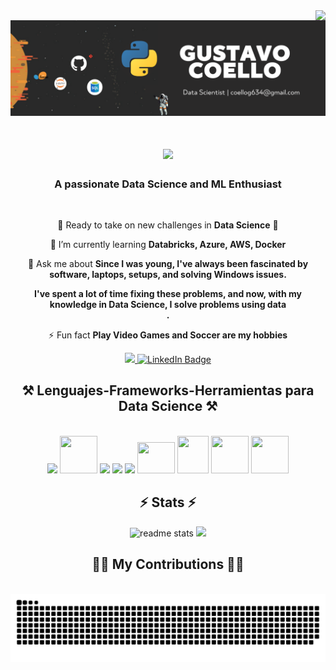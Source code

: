 <img align="right" src="https://visitor-badge.laobi.icu/badge?page_id=Gustavocoello.Gustavocoello" />


<p align=center><img src=https://raw.githubusercontent.com/Gustavocoello/Gustavocoello/main/jpg/Github%20Banner.png></p>

<h1 align="center">
    <img src="https://readme-typing-svg.herokuapp.com?font=Righteous&size=35&duration=4000&pause=1000&color=F7F7F7&center=true&vCenter=true&width=435&lines=Hi+There+!+%F0%9F%91%8B;I'm+Gustavo+Coello!" />
</h1>

<h3 align="center">A passionate Data Science and ML Enthusiast </h3>

<br/>

<div align="center">
 
 🔭 Ready to take on new challenges in **Data Science** 🚀
 
 🌱 I’m currently learning **Databricks, Azure, AWS, Docker**

 💬 Ask me about **Since I was young, I've always been fascinated by software, laptops, setups, and solving Windows issues. <div> I've spent a lot of time fixing these problems, and now, with my knowledge in Data Science, I solve problems using data</div>.**

⚡ Fun fact **Play Video Games and Soccer are my hobbies**

 </div>

<div align="center"> 
  <a href="mailto:coellog634@gmail.com">
    <img src="https://img.shields.io/badge/Gmail-333333?style=for-the-badge&logo=gmail&logoColor=red" />
  </a>
 <a href="https://www.linkedin.com/in/gustavo-coello-01039b270" target="_blank">
    <img src="https://img.shields.io/badge/LinkedIn-0077B5?style=for-the-badge&logo=linkedin&logoColor=white" alt="LinkedIn Badge" />
</a>

  </a>
</div>

<h2 align="center">⚒️ Lenguajes-Frameworks-Herramientas para Data Science ⚒️</h2>
<br/>
<div align="center">
    <!-- Lenguajes de Programación -->
    <img src="https://skillicons.dev/icons?i=python" />
    <!-- Bibliotecas y Frameworks de Machine Learning -->
    <img src="https://cdn.jsdelivr.net/gh/devicons/devicon@latest/icons/scikitlearn/scikitlearn-original.svg" width="60" height="60" />
    <!-- Big Data y Bases de Datos -->
    <img src="https://skillicons.dev/icons?i=mysql,mongodb" />
    <!-- Herramientas de Desarrollo y Control de Versiones -->
    <img src="https://skillicons.dev/icons?i=git,github,vscode" />
    <!-- Entornos de Despliegue y MLOps -->
    <img src="https://skillicons.dev/icons?i=kubernetes,fastapi" />
    <!-- Nube  -->
    <img src="https://cdn.jsdelivr.net/gh/devicons/devicon@latest/icons/amazonwebservices/amazonwebservices-original-wordmark.svg" width="60" height="50" />
    <img src="https://cdn.jsdelivr.net/gh/devicons/devicon@latest/icons/azure/azure-original-wordmark.svg" width="50" height="60" />
    <!-- Librerias -->
    <img src="https://cdn.jsdelivr.net/gh/devicons/devicon@latest/icons/pandas/pandas-original-wordmark.svg" width="60" height="60" />
    <img src="https://cdn.jsdelivr.net/gh/devicons/devicon@latest/icons/numpy/numpy-original-wordmark.svg" width="60" height="60" />
</div>

<h2 align="center">⚡ Stats ⚡</h2>
<div align="center">
  <!-- Streak Stats -->
  <img src="https://github-readme-stats-gustavo-coellos-projects.vercel.app/api/top-langs/?username=Gustavocoello&hide=HTML&langs_count=8&layout=compact&theme=react&border_radius=10&size_weight=0.5&count_weight=0.5&exclude_repo=github-readme-stats" alt="readme stats"/>

  <!-- GitHub Stats -->
  <img src="https://github-readme-stats-gustavo-coellos-projects.vercel.app/api?username=Gustavocoello&count_private=true&show_icons=true&theme=react&rank_icon=github&border_radius=10"/>



</div>

<div align="center">
  <h2> 🐱‍👤 My Contributions 🐱‍👤 </h2>
  <br>
  <img alt="snake eating my contributions" src="https://raw.githubusercontent.com/salesp07/salesp07/output/github-contribution-grid-snake.svg" />
</div>
<!--
**Gustavocoello/Gustavocoello** is a ✨ _special_ ✨ repository because its `README.md` (this file) appears on your GitHub profile.

Here are some ideas to get you started:

- 🔭 I’m currently working on ...
- 🌱 I’m currently learning ...
- 👯 I’m looking to collaborate on ...
- 🤔 I’m looking for help with ...
- 💬 Ask me about ...
- 📫 How to reach me: ...
- 😄 Pronouns: ...
- ⚡ Fun fact: ...
-->

